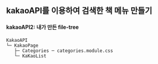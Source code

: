 ## kakaoAPI를 이용하여 검색한 책 메뉴 만들기

#### kakaoAPI2: 내가 만든 file-tree

```
KakaoAPI
└─ KakaoPage
   ├─ Categories ─ categories.module.css
   └─ KaKaoList
```
